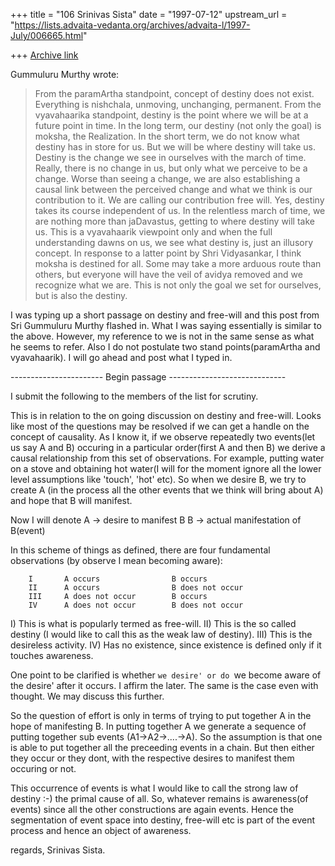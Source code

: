 +++
title = "106 Srinivas Sista"
date = "1997-07-12"
upstream_url = "https://lists.advaita-vedanta.org/archives/advaita-l/1997-July/006665.html"

+++
[Archive link](https://lists.advaita-vedanta.org/archives/advaita-l/1997-July/006665.html)

Gummuluru Murthy wrote:
>
> From the paramArtha standpoint, concept of destiny does not exist.
> Everything is nishchala, unmoving, unchanging, permanent. From the
> vyavahaarika standpoint, destiny is the point where we will be at a
> future point in time. In the long term, our destiny (not only the
> goal) is moksha, the Realization. In the short term, we do not know
> what destiny has in store for us. But we will be where destiny will
> take us. Destiny is the change we see in ourselves with the march of
> time. Really, there is no change in us, but only what we perceive to
> be a change. Worse than seeing a change, we are also establishing a
> causal link between the perceived change and what we think is our
> contribution to it. We are calling our contribution free will. Yes,
> destiny takes its course independent of us. In the relentless march
> of time, we are nothing more than jaDavastus, getting to where destiny
> will take us. This is a vyavahaarik viewpoint only and when the full
> understanding dawns on us, we see what destiny is, just an illusory
> concept. In response to a latter point by Shri Vidyasankar, I think
> moksha is destined for all. Some may take a more arduous route than
> others, but everyone will have the veil of avidya removed and we
> recognize what we are. This is not only the goal we set for ourselves,
> but is also the destiny.

I was typing up a short passage on destiny and free-will and this post
from Sri Gummuluru Murthy flashed in. What I was saying essentially is
similar to the above. However, my reference to we is not in the same
sense as what he seems to refer. Also I do not postulate two stand
points(paramArtha and vyavahaarik). I will go ahead and post what I
typed in.

----------------------- Begin passage -----------------------------

I submit the following to the members of the list for scrutiny.

This is in relation to the on going discussion on destiny and
free-will. Looks like most of the questions may be resolved if
we can get a handle on the concept of causality. As I know it,
if we observe repeatedly two events(let us say A and B) occuring
in a particular order(first A and then B) we derive a causal
relationship from this set of observations.  For example, putting
water on a stove and obtaining hot water(I will for the moment
ignore all the lower level assumptions like 'touch', 'hot' etc).
So when we desire B, we try to create A (in the process all the
other events that we think will bring about A) and hope that B
will manifest.

Now I will denote   A -> desire to manifest B
                    B -> actual manifestation of B(event)

In this scheme of things as defined, there are four fundamental
observations (by observe I mean becoming aware):

        I       A occurs                B occurs
        II      A occurs                B does not occur
        III     A does not occur        B occurs
        IV      A does not occur        B does not occur

I)   This is what is popularly termed as free-will.
II)  This is the so called destiny (I would like to call this
     as the weak law of destiny).
III) This is the desireless activity.
IV)  Has no existence, since existence is defined only if it
     touches awareness.

One point to be clarified is whether `we desire' or do
`we become aware of the desire' after it occurs. I affirm the
later. The same is the case even with thought. We may discuss
this further.

So the question of effort is only in terms of trying to put
together A in the hope of manifesting B. In putting together
A we generate a sequence of putting together sub events
(A1->A2->....->A).  So the assumption is that one is able to
put together all the preceeding events in a chain. But then
either they occur or they dont, with the respective desires
to manifest them occuring or not.

This occurrence of events is what I would like to call the
strong law of destiny :-) the primal cause of all. So, whatever
remains is awareness(of events) since all the other constructions
are again events.  Hence the segmentation of event space into
destiny, free-will etc is part of the event process and hence an
object of awareness.

regards,
Srinivas Sista.

